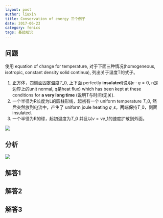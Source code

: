 ```yaml
---
layout: post
author: liuxin
title: Conservation of energy 三个例子
date: 2017-06-23
category: fenics
tags: 基础知识
---
```


## 问题

使用 equation of change for temperature, 对于下面三种情况(homogeneous, isotropic, constant density solid continua), 列出关于温度T的式子。
1. 正方体，四侧面固定温度$T\_0$, 上下面 perfectly **insulated**(说明$n \cdot q = 0$, n是边界上的unit normal, q是heat flux) which has been kept at these conditions for **a very long time** (说明T与时间t无关).
2. 一个半径为R长度为L的圆柱形线，起初有一个 uniform temperature $T\_0$, 然后突然放到电流中，产生了 uniform joule heating $q\_s$。两端保持$T\_0$，侧面 insulated.
3. 一个半径为R的球，起初温度为$T\_0$ 并且以$v = v e\_1$的速度扩散到外面。

![][image-1]

## 分析

![][image-2]
 
## 解答1

## 解答2

## 解答3



[image-1]:	http://wx3.sinaimg.cn/mw690/8db2c8cbgy1fhffumz3apj20ys0bqdkj.jpg
[image-2]:	http://wx3.sinaimg.cn/mw690/8db2c8cbgy1fhffrto98aj21u60u2thy.jpg